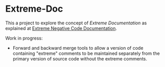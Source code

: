 Extreme-Doc
===========

This a project to explore the concept of *Extreme Documentation*
as explained at [Extreme Negative Code Documentation].

Work in progress:

   - Forward and backward merge tools to allow a version of code containing "extreme" comments 
     to be maintained separately from the primary version of source code without the extreme comments.

  [Extreme Negative Code Documentation]: http://www.1729.com/blog/ExtremeNegativeCodeDocumentation.html
